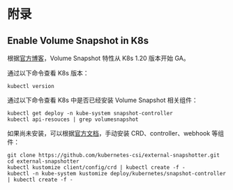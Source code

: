# 附录


## Enable Volume Snapshot in K8s

根据[官方博客](https://kubernetes.io/blog/2020/12/10/kubernetes-1.20-volume-snapshot-moves-to-ga/)，Volume Snapshot 特性从 K8s 1.20 版本开始 GA。

通过以下命令查看 K8s 版本：

```
kubectl version
```

通过以下命令查看 K8s 中是否已经安装 Volume Snapshot 相关组件：

```
kubectl get deploy -n kube-system snapshot-controller
kubectl api-resouces | grep volumesnapshot
```

如果尚未安装，可以根据[官方文档](https://github.com/kubernetes-csi/external-snapshotter#usage)，手动安装 CRD、controller、webhook 等组件：


```
git clone https://github.com/kubernetes-csi/external-snapshotter.git
cd external-snapshotter
kubectl kustomize client/config/crd | kubectl create -f -
kubectl -n kube-system kustomize deploy/kubernetes/snapshot-controller | kubectl create -f -
```
